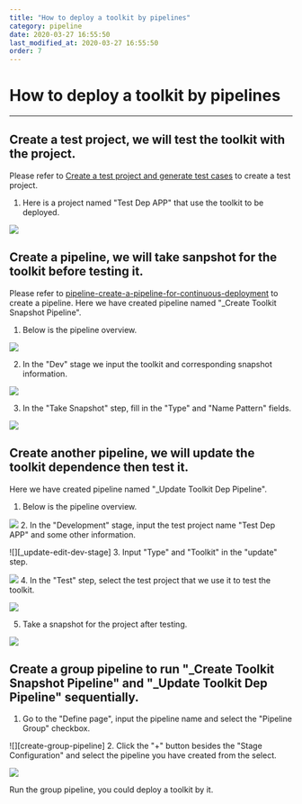 ```yaml
---
title: "How to deploy a toolkit by pipelines"
category: pipeline
date: 2020-03-27 16:55:50
last_modified_at: 2020-03-27 16:55:50
order: 7
---
```


# How to deploy a toolkit by pipelines
***

## Create a test project, we will test the toolkit with the project.
Please refer to [Create a test project and generate test cases][1] to create a test project. 

1. Here is a project named "Test Dep APP" that use the toolkit to be deployed.

  ![][create-test-project]


## Create a pipeline, we will take sanpshot for the toolkit before testing it. 
Please refer to [pipeline-create-a-pipeline-for-continuous-deployment][2] to create a pipeline. Here we have created pipeline named "_Create Toolkit Snapshot Pipeline".

1. Below is the pipeline overview.

  ![][_create-toolkit-snapshot-pipeline-overview]

2. In the "Dev" stage we input the toolkit and corresponding snapshot information.

  ![][_create-edit-dev-stage]

3. In the "Take Snapshot" step, fill in the "Type" and "Name Pattern" fields.

  ![][_create-takesnapshot-step]

## Create another pipeline, we will update the toolkit dependence then test it.
Here we have created pipeline named "_Update Toolkit Dep Pipeline".

1. Below is the pipeline overview.

  ![][_update-toolkit-dep-pipeline-overview]
2. In the "Development" stage, input the test project name "Test Dep APP" and some other information.

  ![][_update-edit-dev-stage]
3. Input "Type" and "Toolkit" in the "update" step.

  ![][_update-updatedependence-step]
4. In the "Test" step, select the test project that we use it to test the toolkit.

  ![][_update-test-step]

5. Take a snapshot for the project after testing.

  ![][_update-takesnapshot_step]

## Create a group pipeline to run "_Create Toolkit Snapshot Pipeline" and "_Update Toolkit Dep Pipeline" sequentially.

1. Go to the "Define page", input the pipeline name and select the "Pipeline Group" checkbox.

  ![][create-group-pipeline]
2. Click the "+" button besides the "Stage Configuration" and select the pipeline you have created from the select.

  ![][select-sub-pipeline]


Run the group pipeline, you could deploy a toolkit by it.
















[1]: ../tutorial/tutorial-create-a-test-project-and-generate-test-cases.html
[2]: ../pipeline/pipeline-create-a-pipeline-for-continuous-deployment.html
[create-test-project]: ../images/pipeline/create-test-project.png
[create-a-pipeline]: ../images/pipeline/create-a-pipeline.png
[_create-toolkit-snapshot-pipeline-overview]: ../images/pipeline/_create-toolkit-snapshot-pipeline-overview.png
[_create-edit-dev-stage]: ../images/pipeline/_create-edit-dev-stage.png
[_create-takesnapshot-step]:../images/pipeline/_create-takesnapshot-step.png
[_update-toolkit-dep-pipeline-overview]: ../images/pipeline/_update-toolkit-dep-pipeline-overview.png
[_update-updatedependence-step]: ../images/pipeline/_update-updatedependence-step.png
[_update-test-step]: ../images/pipeline/_update-test-step.png
[_update-takesnapshot_step]: ../images/pipeline/_update-takesnapshot_step.png
[select-sub-pipeline]: ../images/pipeline/select-sub-pipeline.png